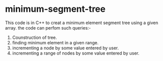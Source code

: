 # minimum-segment-tree
This code is in C++ to creat a minimum element segment tree using a given array.
the code can perfom such queries:-
1) Counstruction of tree.
2) finding minimum element in a given range.
3) incrementing a node by some value entered by user.
4) incrementing a range of nodes by some value entered by user.
